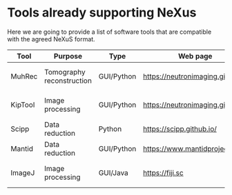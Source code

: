 # Tools already supporting NeXus
Here we are going to provide a list of software tools that are compatible with the agreed NeXuS format.

| Tool | Purpose |Type | Web page | Status | Project lead |
|---|---|---|---|---|---|
| MuhRec | Tomography reconstruction |GUI/Python | https://neutronimaging.github.io | Some NeXus support | Anders Kaestner| 
| KipTool | Image processing | GUI/Python | https://neutronimaging.github.io | Some NeXus support | Anders Kaestner|
| Scipp | Data reduction |Python | https://scipp.github.io/ | To be checked | ESS/ISIS |
| Mantid | Data reduction |GUI/Python | https://www.mantidproject.org | To be checked | International consortium |
|ImageJ| Image processing| GUI/Java| https://fiji.sc | Plugin available | Open source project |
